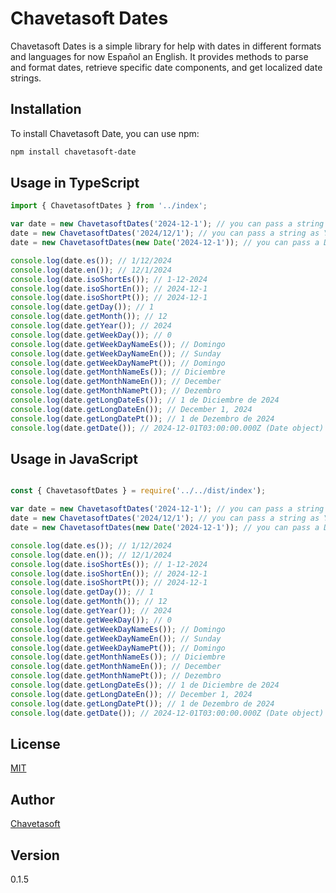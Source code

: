 # Chavetasoft Dates

Chavetasoft Dates is a  simple library for help with dates in different formats and languages for now Español an English. It provides methods to parse and format dates, retrieve specific date components, and get localized date strings.

## Installation

To install Chavetasoft Date, you can use npm:
  
  ```bash
  npm install chavetasoft-date
  ```

 ## Usage in TypeScript
  
  ```typescript
import { ChavetasoftDates } from '../index';

var date = new ChavetasoftDates('2024-12-1'); // you can pass a string as YYYY-MM-DD
date = new ChavetasoftDates('2024/12/1'); // you can pass a string as YYYY/MM/DD
date = new ChavetasoftDates(new Date('2024-12-1')); // you can pass a Date object

console.log(date.es()); // 1/12/2024
console.log(date.en()); // 12/1/2024
console.log(date.isoShortEs()); // 1-12-2024
console.log(date.isoShortEn()); // 2024-12-1
console.log(date.isoShortPt()); // 2024-12-1
console.log(date.getDay()); // 1
console.log(date.getMonth()); // 12
console.log(date.getYear()); // 2024
console.log(date.getWeekDay()); // 0
console.log(date.getWeekDayNameEs()); // Domingo
console.log(date.getWeekDayNameEn()); // Sunday
console.log(date.getWeekDayNamePt()); // Domingo
console.log(date.getMonthNameEs()); // Diciembre
console.log(date.getMonthNameEn()); // December
console.log(date.getMonthNamePt()); // Dezembro
console.log(date.getLongDateEs()); // 1 de Diciembre de 2024
console.log(date.getLongDateEn()); // December 1, 2024
console.log(date.getLongDatePt()); // 1 de Dezembro de 2024
console.log(date.getDate()); // 2024-12-01T03:00:00.000Z (Date object)

```
## Usage in JavaScript
  
  ```javascript

const { ChavetasoftDates } = require('../../dist/index');

var date = new ChavetasoftDates('2024-12-1'); // you can pass a string as YYYY-MM-DD
date = new ChavetasoftDates('2024/12/1'); // you can pass a string as YYYY/MM/DD
date = new ChavetasoftDates(new Date('2024-12-1')); // you can pass a Date object

console.log(date.es()); // 1/12/2024
console.log(date.en()); // 12/1/2024
console.log(date.isoShortEs()); // 1-12-2024
console.log(date.isoShortEn()); // 2024-12-1
console.log(date.isoShortPt()); // 2024-12-1
console.log(date.getDay()); // 1
console.log(date.getMonth()); // 12
console.log(date.getYear()); // 2024
console.log(date.getWeekDay()); // 0
console.log(date.getWeekDayNameEs()); // Domingo
console.log(date.getWeekDayNameEn()); // Sunday
console.log(date.getWeekDayNamePt()); // Domingo
console.log(date.getMonthNameEs()); // Diciembre
console.log(date.getMonthNameEn()); // December
console.log(date.getMonthNamePt()); // Dezembro
console.log(date.getLongDateEs()); // 1 de Diciembre de 2024
console.log(date.getLongDateEn()); // December 1, 2024
console.log(date.getLongDatePt()); // 1 de Dezembro de 2024
console.log(date.getDate()); // 2024-12-01T03:00:00.000Z (Date object)

```


## License
[MIT](https://choosealicense.com/licenses/mit/)

## Author
[Chavetasoft](https://luisvilar.netlify.app/)

## Version
  0.1.5
